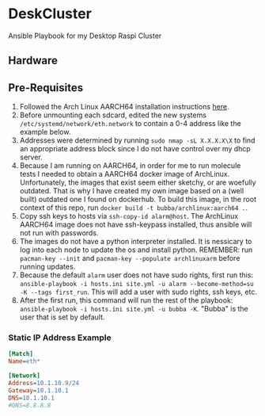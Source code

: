 # DeskCluster

Ansible Playbook for my Desktop Raspi Cluster

## Hardware

## Pre-Requisites

1. Followed the Arch Linux AARCH64 installation instructions [here](https://archlinuxarm.org/platforms/armv8/broadcom/raspberry-pi-4).
2. Before unmounting each sdcard, edited the new systems
  `/etc/systemd/network/eth.network` to contain a 0-4 address like the example below.
3. Addresses were determined by running `sudo nmap -sL X.X.X.X\X`
  to find an appropriate address block since I do not have control over my dhcp server.
4. Because I am running on AARCH64, in order for me to run molecule tests
  I needed to obtain a AARCH64 docker image of ArchLinux. Unfortunately, the images
  that exist seem either sketchy, or are woefully outdated. That is why I have
  created my own image based on a (well built) outdated one I found on
  dockerhub. To build this image, in the root context of this repo,
  run `docker build -t bubba/archlinux:aarch64 .`.
5. Copy ssh keys to hosts via `ssh-copy-id alarm@host`. The ArchLinux AARCH64
  image does not have ssh-keypass installed, thus ansible will not run with passwords.
6. The images do not have a python interpreter installed. It is nessicary to
  log into each node to update the os and install python. REMEMBER: run
  `pacman-key --init` and `pacman-key --populate archlinuxarm` before running updates.
7. Because the default `alarm` user does not have sudo rights, first run
  this: `ansible-playbook -i hosts.ini site.yml -u alarm --become-method=su -K
  --tags first_run`.
  This will add a user with sudo rights, ssh keys, etc.
8. After the first run, this command will run the rest of the playbook:
  `ansible-playbook -i hosts.ini site.yml -u bubba -K`. "Bubba" is the user
  that is set by default.

### Static IP Address Example

```ini
[Match]
Name=eth*

[Network]
Address=10.1.10.9/24
Gateway=10.1.10.1
DNS=10.1.10.1
#DNS=8.8.8.8
```
